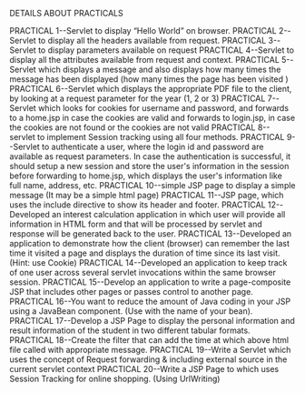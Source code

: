DETAILS ABOUT PRACTICALS

PRACTICAL 1--Servlet to display “Hello World” on browser.
PRACTICAL 2--Servlet to display all the headers available from request.
PRACTICAL 3--Servlet to display parameters available on request
PRACTICAL 4--Servlet to display all the attributes available from request and context.
PRACTICAL 5--Servlet which displays a message and also displays how many times the message has been displayed (how many times the page has been visited )
PRACTICAL 6--Servlet which displays the appropriate PDF file to the client, by looking at a request parameter for the year (1, 2 or 3)
PRACTICAL 7--Servlet which looks for cookies for username and password, and forwards to a home.jsp in case the cookies are valid and forwards to login.jsp, in case the cookies are not found or the cookies are not valid
PRACTICAL 8--servlet to implement Session tracking using all four methods.
PRACTICAL 9--Servlet to authenticate a user, where the login id and password are available as request parameters. In case the authentication is successful, it should setup a new session and store the user's information in the session before forwarding to home.jsp, which displays the user's information like full name, address, etc.
PRACTICAL 10--simple JSP page to display a simple message (It may be a simple html page)
PRACTICAL 11--JSP page, which uses the include directive to show its header and footer.
PRACTICAL 12--Developed an interest calculation application in which user will provide all information in HTML form and that will be processed by servlet and response will be generated back to the user.
PRACTICAL 13--Developed an application to demonstrate how the client (browser) can remember the last time it visited a page and displays the duration of time since its last visit. (Hint: use Cookie)
PRACTICAL 14--Developed an application to keep track of one user across several servlet invocations within the same browser session.
PRACTICAL 15--Develop an application to write a page-composite JSP that includes other pages or passes control to another page.
PRACTICAL 16--You want to reduce the amount of Java coding in your JSP using a JavaBean component. (Use with the name of your bean).
PRACTICAL 17--Develop a JSP Page to display the personal information and result information of the student in two different tabular formats.
PRACTICAL 18--Create the filter that can add the time at which above html file called with appropriate message.
PRACTICAL 19--Write a Servlet which uses the concept of Request forwarding & including external source in the current servlet context
PRACTICAL 20--Write a JSP Page to which uses Session Tracking for online shopping. (Using UrlWriting) 
